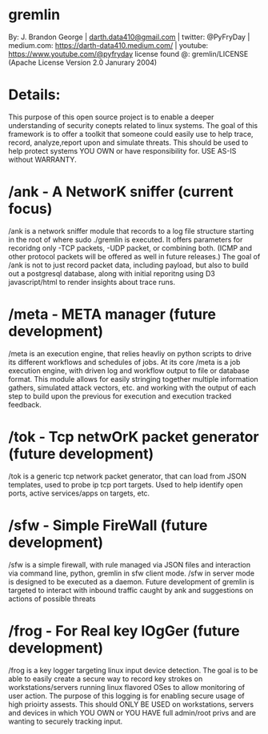 # gremlin
By: J. Brandon George | darth.data410@gmail.com | twitter: @PyFryDay | medium.com: https://darth-data410.medium.com/ | youtube: https://www.youtube.com/@pyfryday
license found @: gremlin/LICENSE (Apache License Version 2.0 Janurary 2004)

# Details:
This purpose of this open source project is to enable a deeper understanding of security conepts related to linux systems. The goal of this framework is to offer a toolkit that someone could easily use to help trace, record, analyze,report upon and simulate threats. This should be used to help protect systems YOU OWN or have responsibility for. USE AS-IS without WARRANTY.  

# /ank - A NetworK sniffer (current focus)
/ank is a network sniffer module that records to a log file structure starting in the root of where sudo ./gremlin is executed. It offers parameters for recoridng only -TCP packets, -UDP packet, or combining both. (ICMP and other protocol packets will be offered as well in future releases.) The goal of /ank is not to just record packet data, including payload, but also to build out a postgresql database, along with initial reporitng using D3 javascript/html to render insights about trace runs. 

# /meta - META manager (future development)
/meta is an execution engine, that relies heavliy on python scripts to drive its different workflows and schedules of jobs. At its core /meta is a job execution engine, with driven log and workflow output to file or database format. This module allows for easily stringing together multiple information gathers, simulated attack vectors, etc. and working with the output of each step to build upon the previous for execution and execution tracked feedback. 

# /tok - Tcp netwOrK packet generator (future development)
/tok is a generic tcp network packet generator, that can load from JSON templates, used to probe ip tcp port targets. Used to help identify open ports, active services/apps on targets, etc.

# /sfw - Simple FireWall (future development)
/sfw is a simple firewall, with rule managed via JSON files and interaction via command line, python, gremlin in sfw client mode. /sfw in server mode is designed to be executed as a daemon. Future development of gremlin is targeted to interact with inbound traffic caught by ank and suggestions on actions of possible threats

# /frog - For Real key lOgGer (future development)
/frog is a key logger targeting linux input device detection. The goal is to be able to easily create a secure way to record key strokes on workstations/servers running linux flavored OSes to allow monitoring of user action. The purpose of this logging is for enabling secure usage of high prioirty assests. This should ONLY BE USED on workstations, servers and devices in which YOU OWN or YOU HAVE full admin/root privs and are wanting to securely tracking input.


